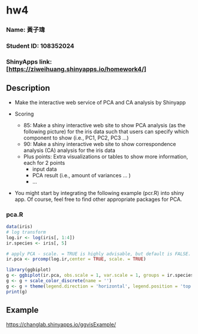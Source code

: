 # hw4

### Name: 黃子瑋
### Student ID: 108352024
### ShinyApps link: [https://ziweihuang.shinyapps.io/homework4/]

## Description

* Make the interactive web service of PCA and CA analysis by Shinyapp
* Scoring
  * 85: Make a shiny interactive web site to show PCA analysis (as the following picture) for the iris data such that users can specify which component to show (i.e., PC1, PC2, PC3 ...)
  * 90: Make a shiny interactive web site to show correspondence analysis (CA) analysis for the iris data
  * Plus points: Extra visualizations or tables to show more information, each for 2 points
    * input data
    * PCA result (i.e., amount of variances ... )
    * ...


* You might start by integrating the following example (pcr.R) into shiny app. Of course, feel free to find other appropriate packages for PCA.

### pca.R

```R
data(iris)
# log transform 
log.ir <- log(iris[, 1:4])
ir.species <- iris[, 5]

# apply PCA - scale. = TRUE is highly advisable, but default is FALSE. 
ir.pca <- prcomp(log.ir,center = TRUE, scale. = TRUE)

library(ggbiplot)
g <- ggbiplot(ir.pca, obs.scale = 1, var.scale = 1, groups = ir.species)
g <- g + scale_color_discrete(name = '')
g <- g + theme(legend.direction = 'horizontal', legend.position = 'top')
print(g)
```
## Example

https://changlab.shinyapps.io/ggvisExample/

